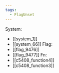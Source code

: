 ```yaml
---
tags:
  - FlagUnset
---
```

System:
- [[system_1]]
- [[system_66]]
Flag:
- [[flag_9476]]
- [[flag_9477]]
Fn:
- [[c5408_function4]]
- [[c5408_function3]]
